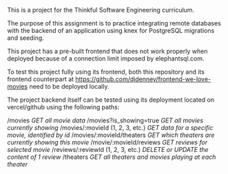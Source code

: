 This is a project for the Thinkful Software Engineering curriculum.

The purpose of this assignment is to practice integrating remote databases
with the backend of an application using knex for PostgreSQL migrations and seeding.

This project has a pre-built frontend that does not work properly when
deployed because of a connection limit imposed by elephantsql.com.

To test this project fully using its frontend, both this repository
and its frontend counterpart at https://github.com/djdenney/frontend-we-love-movies
need to be deployed locally.

The project backend itself can be tested using its deployment located on vercel/github
using the following paths:

/movies *GET all movie data*
/movies?is_showing=true *GET all movies currently showing*
/movies/:movieId (1, 2, 3, etc.) *GET data for a specific movie, identified by id*
/movies/:movieId/theaters *GET which theaters are currently showing this movie*
/movie/:movieId/reviews *GET reviews for selected movie*
/reviews/:reviewId (1, 2, 3, etc.) *DELETE or UPDATE the content of 1 review*
/theaters *GET all theaters and movies playing at each theater*

